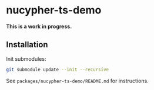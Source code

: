 # nucypher-ts-demo

**This is a work in progress.**

## Installation

Init submodules:
```bash
git submodule update --init --recursive
```

See `packages/nucypher-ts-demo/README.md` for instructions.
